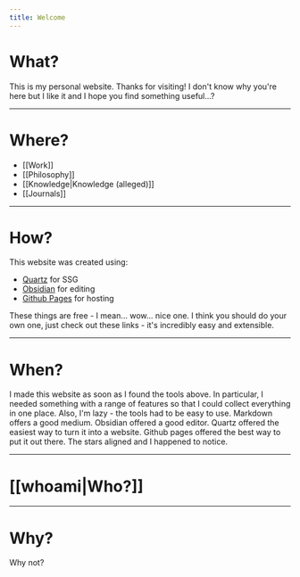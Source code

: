 ```yaml
---
title: Welcome
---
```

# What?
This is my personal website. Thanks for visiting! I don't know why you're here but I like it and I hope you find something useful...?

---
# Where?
- [[Work]]
- [[Philosophy]]
- [[Knowledge|Knowledge (alleged)]]
- [[Journals]]
---
# How?
This website was created using: 
- [Quartz](https://quartz.jzhao.xyz/) for SSG
- [Obsidian](https://obsidian.md/) for editing
- [Github Pages](https://pages.github.com/) for hosting

These things are free - I mean... wow... nice one.
I think you should do your own one,  just check out these links - it's incredibly easy and extensible. 

---
# When?
I made this website as soon as I found the tools above. In particular, I needed something with a range of features so that I could collect everything in one place. Also, I'm lazy - the tools had to be easy to use. Markdown offers a good medium. Obsidian offered a good editor. Quartz offered the easiest way to turn it into a website. Github pages offered the best way to put it out there. The stars aligned and I happened to notice. 

---
# [[whoami|Who?]]

---
# Why?
Why not?